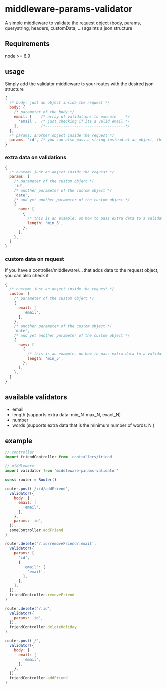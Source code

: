 # middleware-params-validator

A simple middleware to validate the request object (body, params, querystring, headers, customData, ...) againts a json structure

## Requirements

node >= 6.9

## usage

Simply add the validator middleware to your routes with the desired json structure

```js
{
  /* body: just an object inside the request */
  body: {
    /* parameter of the body */
    email: [    /* array of validations to execute    */
      'email',  /* just checking if its a valid email */
    ],          /*------------------------------------*/
  },
  /* params: another object inside the request */
  params: 'id', /* you can also pass a string instead of an object, this means that it will only check if the parameter exists */
}
```

### extra data on validations

```js
{
  /* custom: just an object inside the request */
  params: [
    /* parameter of the custom object */
    'id',
    /* another parameter of the custom object */
    'date',
    /* and yet another parameter of the custom object */
    {
      name: [
        {
          /* this is an example, on how to pass extra data to a validator */
          length: 'min_5',
        },
      ],
    },
  ]
}
```

### custom data on request

If you have a controller/middleware/... that adds data to the request object, you can also check it

```js
{
  /* custom: just an object inside the request */
  custom: [
    /* parameter of the custom object */
    {
      email: [
        'email',
      ],
    },
    /* another parameter of the custom object */
    'date',
    /* and yet another parameter of the custom object */
    {
      name: [
        {
          /* this is an example, on how to pass extra data to a validator */
          length: 'min_5',
        },
      ],
    },
  ]
}
```

## available validators

- email
- length (supports extra data: min_N, max_N, exact_N)
- number
- words (supports extra data that is the minimum number of words: N )

## example

```js
// controller
import friendController from 'controllers/friend'

// middleware
import validator from 'middleware-params-validator'

const router = Router()

router.post('/:id/addFriend',
  validator({
    body: {
      email: [
        'email',
      ],
    },
    params: 'id',
  }),
  someController.addFriend
)

router.delete('/:id/removeFriend/:email',
  validator({
    params: [
      'id',
      {
        'email': [
          'email',
        ],
      },
    ],
  }),
  friendController.removeFriend
)

router.delete('/:id',
  validator({
    params: 'id',
  }),
  friendController.deleteHoliday
)

router.post('/',
  validator({
    body: {
      email: [
        'email',
      ],
    },
  }),
  friendController.addFriend
)

```
